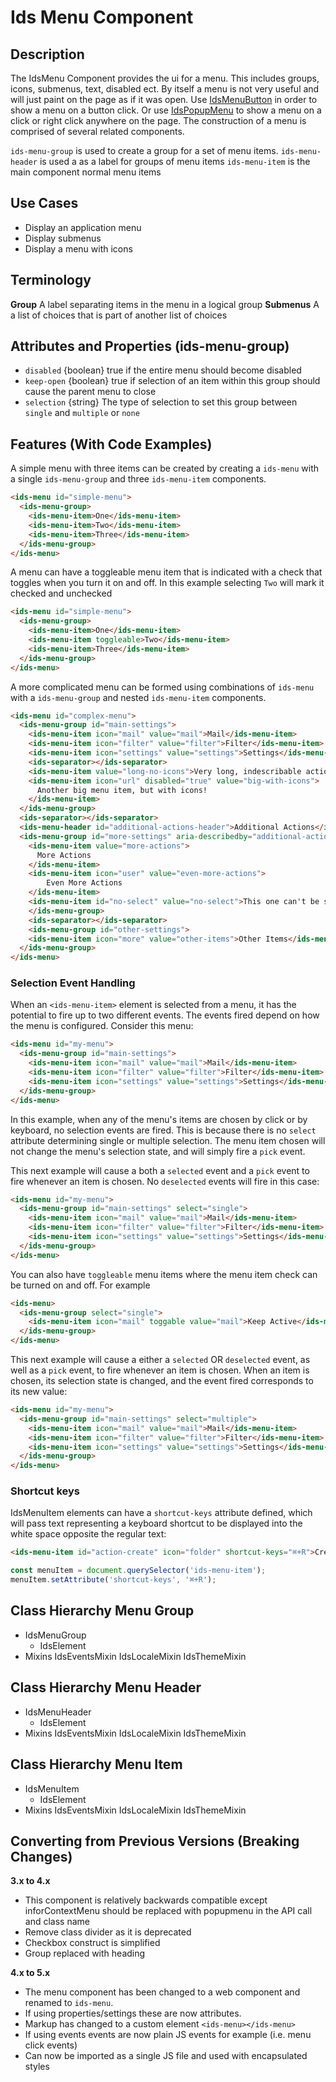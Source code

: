 # Ids Menu Component

## Description

The IdsMenu Component provides the ui for a menu. This includes groups, icons, submenus, text, disabled ect. By itself a menu is not very useful and will just paint on the page as if it was open. Use [IdsMenuButton]('../ids-menu-button/README.md') in order to show a menu on a button click. Or use [IdsPopupMenu]('../ids-popup-menu/README.md') to show a menu on a click or right click anywhere on the page. The construction of a menu is comprised of several related components.

`ids-menu-group` is used to create a group for a set of menu items.
`ids-menu-header` is used a as a label for groups of menu items
`ids-menu-item` is the main component normal menu items

## Use Cases

- Display an application menu
- Display submenus
- Display a menu with icons

## Terminology

**Group** A label separating items in the menu in a logical group
**Submenus** A a list of choices that is part of another list of choices

## Attributes and Properties (ids-menu-group)

- `disabled` {boolean} true if the entire menu should become disabled
- `keep-open` {boolean} true if selection of an item within this group should cause the parent menu to close
- `selection` {string} The type of selection to set this group between `single` and `multiple` or `none`

## Features (With Code Examples)

A simple menu with three items can be created by creating a `ids-menu` with a single `ids-menu-group` and three `ids-menu-item` components.

```html
<ids-menu id="simple-menu">
  <ids-menu-group>
    <ids-menu-item>One</ids-menu-item>
    <ids-menu-item>Two</ids-menu-item>
    <ids-menu-item>Three</ids-menu-item>
  </ids-menu-group>
</ids-menu>
```

A menu can have a toggleable menu item that is indicated with a check that toggles when you turn it on and off. In this example selecting `Two` will mark it checked and unchecked

```html
<ids-menu id="simple-menu">
  <ids-menu-group>
    <ids-menu-item>One</ids-menu-item>
    <ids-menu-item toggleable>Two</ids-menu-item>
    <ids-menu-item>Three</ids-menu-item>
  </ids-menu-group>
</ids-menu>
```

A more complicated menu can be formed using combinations of  `ids-menu` with a `ids-menu-group` and nested `ids-menu-item` components.

```html
<ids-menu id="complex-menu">
  <ids-menu-group id="main-settings">
    <ids-menu-item icon="mail" value="mail">Mail</ids-menu-item>
    <ids-menu-item icon="filter" value="filter">Filter</ids-menu-item>
    <ids-menu-item icon="settings" value="settings">Settings</ids-menu-item>
    <ids-separator></ids-separator>
    <ids-menu-item value="long-no-icons">Very long, indescribable action with no icons</ids-menu-item>
    <ids-menu-item icon="url" disabled="true" value="big-with-icons">
      Another big menu item, but with icons!
    </ids-menu-item>
  </ids-menu-group>
  <ids-separator></ids-separator>
  <ids-menu-header id="additional-actions-header">Additional Actions</ids-menu-header>
  <ids-menu-group id="more-settings" aria-describedby="additional-actions-header">
    <ids-menu-item value="more-actions">
      More Actions
    </ids-menu-item>
    <ids-menu-item icon="user" value="even-more-actions">
        Even More Actions
    </ids-menu-item>
    <ids-menu-item id="no-select" value="no-select">This one can't be selected (Check the console)</ids-menu-item>
    </ids-menu-group>
    <ids-separator></ids-separator>
    <ids-menu-group id="other-settings">
    <ids-menu-item icon="more" value="other-items">Other Items</ids-menu-item>
  </ids-menu-group>
</ids-menu>
```
### Selection Event Handling

When an `<ids-menu-item>` element is selected from a menu, it has the potential to fire up to two different events.  The events fired depend on how the menu is configured.  Consider this menu:

```html
<ids-menu id="my-menu">
  <ids-menu-group id="main-settings">
    <ids-menu-item icon="mail" value="mail">Mail</ids-menu-item>
    <ids-menu-item icon="filter" value="filter">Filter</ids-menu-item>
    <ids-menu-item icon="settings" value="settings">Settings</ids-menu-item>
  </ids-menu-group>
</ids-menu>
```

In this example, when any of the menu's items are chosen by click or by keyboard, no selection events are fired.  This is because there is no `select` attribute determining single or multiple selection.  The menu item chosen will not change the menu's selection state, and will simply fire a `pick` event.

This next example will cause a both a `selected` event and a `pick` event to fire whenever an item is chosen.  No `deselected` events will fire in this case:

```html
<ids-menu id="my-menu">
  <ids-menu-group id="main-settings" select="single">
    <ids-menu-item icon="mail" value="mail">Mail</ids-menu-item>
    <ids-menu-item icon="filter" value="filter">Filter</ids-menu-item>
    <ids-menu-item icon="settings" value="settings">Settings</ids-menu-item>
  </ids-menu-group>
</ids-menu>
```

You can also have `toggleable` menu items where the menu item check can be turned on and off. For example

```html
<ids-menu>
  <ids-menu-group select="single">
    <ids-menu-item icon="mail" toggable value="mail">Keep Active</ids-menu-item>
  </ids-menu-group>
</ids-menu>
```

This next example will cause a either a `selected` OR `deselected` event, as well as a `pick` event, to fire whenever an item is chosen.  When an item is chosen, its selection state is changed, and the event fired corresponds to its new value:

```html
<ids-menu id="my-menu">
  <ids-menu-group id="main-settings" select="multiple">
    <ids-menu-item icon="mail" value="mail">Mail</ids-menu-item>
    <ids-menu-item icon="filter" value="filter">Filter</ids-menu-item>
    <ids-menu-item icon="settings" value="settings">Settings</ids-menu-item>
  </ids-menu-group>
</ids-menu>
```

### Shortcut keys

IdsMenuItem elements can have a `shortcut-keys` attribute defined, which will pass text representing a keyboard shortcut to be displayed into the white space opposite the regular text:

```html
<ids-menu-item id="action-create" icon="folder" shortcut-keys="⌘+R">Create New Folder</ids-menu-item>
```

```js
const menuItem = document.querySelector('ids-menu-item');
menuItem.setAttribute('shortcut-keys', '⌘+R');
```

## Class Hierarchy Menu Group

- IdsMenuGroup
  - IdsElement
- Mixins
  IdsEventsMixin
  IdsLocaleMixin
  IdsThemeMixin

## Class Hierarchy Menu Header

- IdsMenuHeader
  - IdsElement
- Mixins
  IdsEventsMixin
  IdsLocaleMixin
  IdsThemeMixin

## Class Hierarchy Menu Item

- IdsMenuItem
  - IdsElement
- Mixins
  IdsEventsMixin
  IdsLocaleMixin
  IdsThemeMixin

## Converting from Previous Versions (Breaking Changes)

**3.x to 4.x**

- This component is relatively backwards compatible except inforContextMenu should be replaced with popupmenu in the API call and class name
- Remove class divider as it is deprecated
- Checkbox construct is simplified
- Group replaced with heading

**4.x to 5.x**

- The menu component has been changed to a web component and renamed to `ids-menu`.
- If using properties/settings these are now attributes.
- Markup has changed to a custom element `<ids-menu></ids-menu>`
- If using events events are now plain JS events for example (i.e. menu click events)
- Can now be imported as a single JS file and used with encapsulated styles

